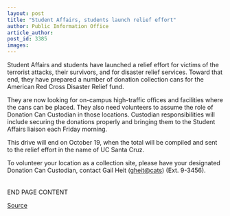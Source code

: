 ```yaml
---
layout: post
title: "Student Affairs, students launch relief effort"
author: Public Information Office
article_author: 
post_id: 3385
images:
---
```


<p>
  Student Affairs and students have launched a relief effort for victims of the terrorist attacks, their survivors, and for disaster relief services. Toward that end, they have prepared a number of donation collection cans for the American Red Cross Disaster Relief fund.
</p>
<p>
  They are now looking for on-campus high-traffic offices and facilities where the cans can be placed. They also need volunteers to assume the role of Donation Can Custodian in those locations. Custodian responsibilities will include securing the donations properly and bringing them to the Student Affairs liaison each Friday morning.
</p>
<p>
  This drive will end on October 19, when the total will be compiled and sent to the relief effort in the name of UC Santa Cruz.
</p>
<p>
  To volunteer your location as a collection site, please have your designated Donation Can Custodian, contact Gail Heit (<a href="mailto:gheit@cats.ucsc.edu">gheit@cats</a>) (Ext. 9-3456).<br>
  <br>
  <br>
  END PAGE CONTENT
</p>
<p><a href="http://www1.ucsc.edu/currents/01-02/09-17/crisis_donations.html" title="Permalink to crisis_donations">Source</a></p>
